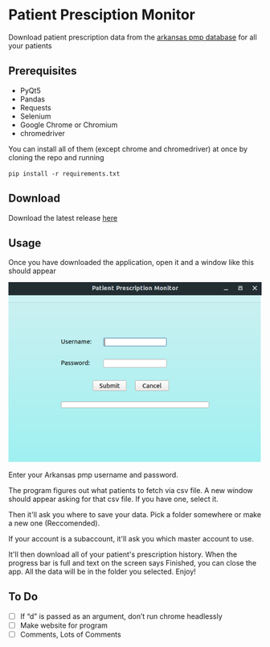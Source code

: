 # Patient Presciption Monitor
Download patient prescription data from the [arkansas pmp database](https://arkansas.pmpaware.net) for all your patients

## Prerequisites
* PyQt5
* Pandas
* Requests
* Selenium
* Google Chrome or Chromium
* chromedriver

You can install all of them (except chrome and chromedriver) at once by cloning the repo and running

`pip install -r requirements.txt`

## Download

Download the latest release [here](https://github.com/katzrkool/patientPrescriptionMonitor/releases)

## Usage

Once you have downloaded the application, open it and a window like this should appear

![mainPage](screenshots/mainPage.png)

Enter your Arkansas pmp username and password. 

The program figures out what patients to fetch via csv file. A new window should appear asking for that csv file. If you have one, select it.

Then it'll ask you where to save your data. Pick a folder somewhere or make a new one (Reccomended).

If your account is a subaccount, it'll ask you which master account to use.

It'll then download all of your patient's prescription history. When the progress bar is full and text on the screen says Finished, you can close the app. All the data will be in the folder you selected. Enjoy!

## To Do
- [ ] If “d” is passed as an argument, don’t run chrome headlessly
- [ ] Make website for program
- [ ] Comments, Lots of Comments
